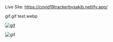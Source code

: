 Live Site:
https://covid19trackerbysakib.netlify.app/

gif.gif
test.webp

<a href="https://ibb.co/fSbPcN0"><img src="https://i.ibb.co/fSbPcN0/gif.gif" alt="gif" border="0"></a>

![gif](https://user-images.githubusercontent.com/44304373/155448485-ef173def-3757-4e99-a991-5f3a3f745e73.gif)
